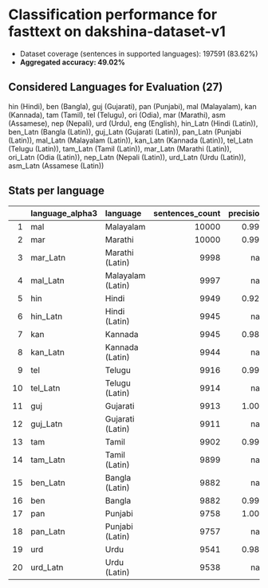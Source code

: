 # Classification performance for fasttext on dakshina-dataset-v1

- Dataset coverage (sentences in supported languages): 197591 (83.62%)
- **Aggregated accuracy: 49.02%**

<h2 id="supported-languages">Considered Languages for Evaluation (27)</h2>

hin (Hindi), ben (Bangla), guj (Gujarati), pan (Punjabi), mal (Malayalam), kan (Kannada), tam (Tamil), tel (Telugu), ori (Odia), mar (Marathi), asm (Assamese), nep (Nepali), urd (Urdu), eng (English), hin_Latn (Hindi (Latin)), ben_Latn (Bangla (Latin)), guj_Latn (Gujarati (Latin)), pan_Latn (Punjabi (Latin)), mal_Latn (Malayalam (Latin)), kan_Latn (Kannada (Latin)), tel_Latn (Telugu (Latin)), tam_Latn (Tamil (Latin)), mar_Latn (Marathi (Latin)), ori_Latn (Odia (Latin)), nep_Latn (Nepali (Latin)), urd_Latn (Urdu (Latin)), asm_Latn (Assamese (Latin))

<h2 id="metrics-per-language">Stats per language</h2>

|    | language_alpha3   | language          |   sentences_count |   precision |   recall |    f1 |   tp |   fp |     tn |   fn |
|---:|:------------------|:------------------|------------------:|------------:|---------:|------:|-----:|-----:|-------:|-----:|
|  1 | mal               | Malayalam         |             10000 |       0.995 |    1.000 | 0.994 | 9997 |   54 | 187537 |    3 |
|  2 | mar               | Marathi           |             10000 |       0.991 |    0.909 | 0.944 | 9092 |   82 | 187509 |  908 |
|  3 | mar_Latn          | Marathi (Latin)   |              9998 |     nan     |    0.000 | 0.000 |    0 |    0 | 187593 | 9998 |
|  4 | mal_Latn          | Malayalam (Latin) |              9997 |     nan     |    0.000 | 0.000 |    0 |    0 | 187594 | 9997 |
|  5 | hin               | Hindi             |              9949 |       0.927 |    0.984 | 0.920 | 9786 |  766 | 186876 |  163 |
|  6 | hin_Latn          | Hindi (Latin)     |              9945 |     nan     |    0.000 | 0.000 |    0 |    0 | 187646 | 9945 |
|  7 | kan               | Kannada           |              9945 |       0.988 |    1.000 | 0.988 | 9944 |  118 | 187528 |    1 |
|  8 | kan_Latn          | Kannada (Latin)   |              9944 |     nan     |    0.000 | 0.000 |    0 |    0 | 187647 | 9944 |
|  9 | tel               | Telugu            |              9916 |       0.999 |    1.000 | 0.999 | 9915 |   11 | 187664 |    1 |
| 10 | tel_Latn          | Telugu (Latin)    |              9914 |     nan     |    0.000 | 0.000 |    0 |    0 | 187677 | 9914 |
| 11 | guj               | Gujarati          |              9913 |       1.000 |    0.999 | 1.000 | 9908 |    2 | 187676 |    5 |
| 12 | guj_Latn          | Gujarati (Latin)  |              9911 |     nan     |    0.000 | 0.000 |    0 |    0 | 187680 | 9911 |
| 13 | tam               | Tamil             |              9902 |       0.999 |    1.000 | 0.999 | 9902 |    8 | 187681 |    0 |
| 14 | tam_Latn          | Tamil (Latin)     |              9899 |     nan     |    0.000 | 0.000 |    0 |    0 | 187692 | 9899 |
| 15 | ben_Latn          | Bangla (Latin)    |              9882 |     nan     |    0.000 | 0.000 |    0 |    0 | 187709 | 9882 |
| 16 | ben               | Bangla            |              9882 |       0.992 |    0.997 | 0.991 | 9854 |   76 | 187633 |   28 |
| 17 | pan               | Punjabi           |              9758 |       1.000 |    1.000 | 1.000 | 9755 |    3 | 187830 |    3 |
| 18 | pan_Latn          | Punjabi (Latin)   |              9757 |     nan     |    0.000 | 0.000 |    0 |    0 | 187834 | 9757 |
| 19 | urd               | Urdu              |              9541 |       0.988 |    0.912 | 0.943 | 8704 |  105 | 187945 |  837 |
| 20 | urd_Latn          | Urdu (Latin)      |              9538 |     nan     |    0.000 | 0.000 |    0 |    0 | 188053 | 9538 |
